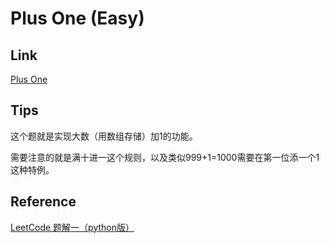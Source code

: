 # Plus One (Easy)

## Link

[Plus One](https://leetcode.com/problems/plus-one/)

## Tips

这个题就是实现大数（用数组存储）加1的功能。

需要注意的就是满十进一这个规则，以及类似999+1=1000需要在第一位添一个1这种特例。

## Reference

[LeetCode 题解一（python版）](https://www.zybuluo.com/chanvee/note/52853)

